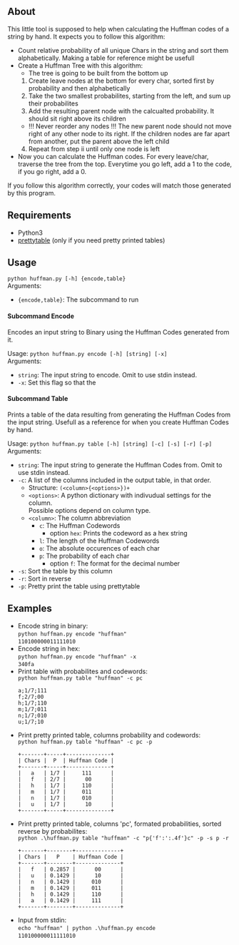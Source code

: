 ## About
This little tool is supposed to help when calculating the Huffman codes of a string by hand.
It expects you to follow this algorithm:
- Count relative probability of all unique Chars in the string and sort them alphabetically.
Making a table for reference might be usefull
- Create a Huffman Tree with this algorithm:
  - The tree is going to be built from the bottom up
  1. Create leave nodes at the bottom for every char, sorted first by probability and then alphabetically
  2. Take the two smallest probabilites, starting from the left, and sum up their probabilites
  3. Add the resulting parent node with the calcualted probability. It should sit right above its children
  - !!! Never reorder any nodes !!! The new parent node should not move right of any other node to its right. If the children nodes are far apart from another, put the parent above the left child
  4. Repeat from step ii until only one node is left
- Now you can calculate the Huffman codes. For every leave/char, traverse the tree from the top. Everytime you go left, add a 1 to the code, if you go right, add a 0.

If you follow this algorithm correctly, your codes will match those generated by this program.
  

## Requirements
- Python3
- [prettytable](https://pypi.org/project/PrettyTable/) (only if you need pretty printed tables)

## Usage
`python huffman.py [-h] {encode,table}`<br>
Arguments:
- `{encode,table}`: The subcommand to run

#### Subcommand Encode
Encodes an input string to Binary using the Huffman Codes generated from it.

Usage: `python huffman.py encode [-h] [string] [-x]`<br>
Arguments:
- `string`: The input string to encode. Omit to use stdin instead.
- `-x`: Set this flag so that the 

#### Subcommand Table
Prints a table of the data resulting from generating the Huffman Codes from the input string.
Usefull as a reference for when you create Huffman Codes by hand.

Usage: `python huffman.py table [-h] [string] [-c] [-s] [-r] [-p]`<br>
Arguments:
- `string`: The input string to generate the Huffman Codes from. Omit to use stdin instead.
- `-c`: A list of the columns included in the output table, in that order.
  - Structure: `(<column>{<options>})+`
  - `<options>`: A python dictionary with indivudual settings for the column. <br>
    Possible options depend on column type.
  - `<column>`: The column abbreviation
    - `c`: The Huffman Codewords
      - option `hex`: Prints the codeword as a hex string 
    - `l`: The length of the Huffman Codewords
    - `o`: The absolute occurences of each char
    - `p`: The probability of each char
      - option `f`: The format for the decimal number
- `-s`: Sort the table by this column
- `-r`: Sort in reverse
- `-p`: Pretty print the table using prettytable

## Examples
- Encode string in binary:<br>
  `python huffman.py encode "huffman"`<br>
  `110100000011111010`
- Encode string in hex:<br>
  `python huffman.py encode "huffman" -x`<br>
  `340fa`
- Print table with probabilites and codewords:<br>
  `python huffman.py table "huffman" -c pc`
  ```
  a;1/7;111
  f;2/7;00
  h;1/7;110
  m;1/7;011
  n;1/7;010
  u;1/7;10
  ```
- Print pretty printed table, columns probability and codewords:<br>
  `python huffman.py table "huffman" -c pc -p`
  ```
  +-------+-----+--------------+
  | Chars |  P  | Huffman Code |
  +-------+-----+--------------+
  |   a   | 1/7 |     111      |
  |   f   | 2/7 |      00      |
  |   h   | 1/7 |     110      |
  |   m   | 1/7 |     011      |
  |   n   | 1/7 |     010      |
  |   u   | 1/7 |      10      |
  +-------+-----+--------------+
  ```
- Print pretty printed table, columns 'pc', formated probabilities, sorted reverse by probabilites:<br>
  `python .\huffman.py table "huffman" -c "p{'f':':.4f'}c" -p -s p -r`
  ```
  +-------+--------+--------------+
  | Chars |   P    | Huffman Code |
  +-------+--------+--------------+
  |   f   | 0.2857 |      00      |
  |   u   | 0.1429 |      10      |
  |   n   | 0.1429 |     010      |
  |   m   | 0.1429 |     011      |
  |   h   | 0.1429 |     110      |
  |   a   | 0.1429 |     111      |
  +-------+--------+--------------+
  ```
- Input from stdin:<br>
  `echo "huffman" | python .\huffman.py encode`<br>
  `110100000011111010`
  

